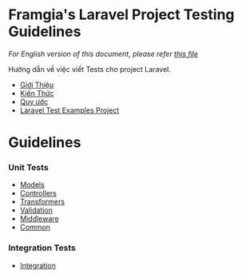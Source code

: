 # Framgia's Laravel Project Testing Guidelines

*For English version of this document, please refer [this file](./README.md)*

Hướng dẫn về việc viết Tests cho project Laravel.

- [Giới Thiệu](./vn/Introduction.md)
- [Kiến Thức](./vn/Knowledge.md)
- [Quy ước](./vn/Conventions.md)
- [Laravel Test Examples Project](https://github.com/framgia/laravel-test-examples)

# Guidelines
### Unit Tests
- [Models](./vn/Unit/Models.md)
- [Controllers](./vn/Unit/Controllers.md)
- [Transformers](./vn/Unit/Transformers.md)
- [Validation](./vn/Unit/Validation.md)
- [Middleware](./vn/Unit/Middleware.md)
- [Common](./vn/Unit/Common.md)

### Integration Tests
- [Integration](./vn/Integration/Integration.md)
